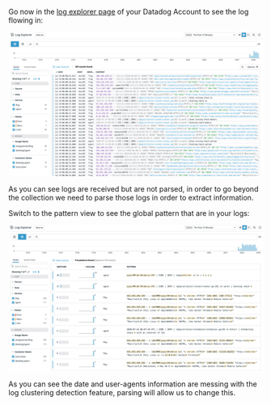 Go now in the [log explorer page](https://app.datadoghq.com/logs) of your Datadog Account to see the log flowing in:

![log-flowing](https://raw.githubusercontent.com/l0k0ms/workshops/master/log-workshop-4/images/log-flowing.png)

As you can see logs are received but are not parsed, in order to go beyond the collection we need to parse those logs in order to extract information.

Switch to the pattern view to see the global pattern that are in your logs:

![pattern_1](https://raw.githubusercontent.com/l0k0ms/workshops/master/log-workshop-4/images/pattern_1.png)

As you can see the date and user-agents information are messing with the log clustering detection feature, parsing will allow us to change this.